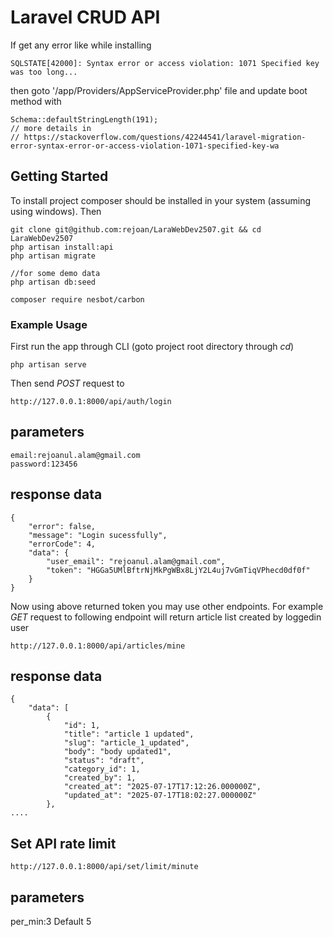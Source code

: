 # Laravel CRUD API
If get any error like while installing
```
SQLSTATE[42000]: Syntax error or access violation: 1071 Specified key was too long...
``` 
then goto '/app/Providers/AppServiceProvider.php' file and update boot method with 
```
Schema::defaultStringLength(191);
// more details in 
// https://stackoverflow.com/questions/42244541/laravel-migration-error-syntax-error-or-access-violation-1071-specified-key-wa
```

## Getting Started
To install project composer should be installed in your system (assuming using windows). Then

```
git clone git@github.com:rejoan/LaraWebDev2507.git && cd LaraWebDev2507
php artisan install:api
php artisan migrate

//for some demo data
php artisan db:seed

composer require nesbot/carbon
```

### Example Usage
First run the app through CLI (goto project root directory through *cd*)

```
php artisan serve
```
Then send *POST* request to

```
http://127.0.0.1:8000/api/auth/login
```

parameters
-------------
```
email:rejoanul.alam@gmail.com
password:123456
```

response data
---------------

```
{
    "error": false,
    "message": "Login sucessfully",
    "errorCode": 4,
    "data": {
        "user_email": "rejoanul.alam@gmail.com",
        "token": "HGGa5UMlBftrNjMkPgWBx8LjY2L4uj7vGmTiqVPhecd0df0f"
    }
}
```

Now using above returned token you may use other endpoints. For example *GET* request to following endpoint will return article list created by loggedin user

```
http://127.0.0.1:8000/api/articles/mine
```
response data
--------------

```
{
    "data": [
        {
            "id": 1,
            "title": "article 1 updated",
            "slug": "article_1_updated",
            "body": "body updated1",
            "status": "draft",
            "category_id": 1,
            "created_by": 1,
            "created_at": "2025-07-17T17:12:26.000000Z",
            "updated_at": "2025-07-17T18:02:27.000000Z"
        },
....
```

## Set API rate limit

```
http://127.0.0.1:8000/api/set/limit/minute
```

parameters
------------
per_min:3
Default 5